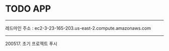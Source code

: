 # TODO APP

-------------------------------

레드마인 주소 : ec2-3-23-165-203.us-east-2.compute.amazonaws.com

-------------------------------

<p> 200517. 초기 프로젝트 푸시
